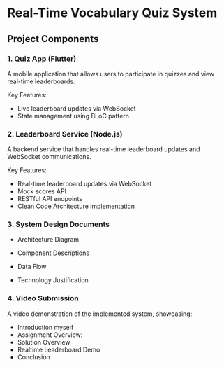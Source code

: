 # Real-Time Vocabulary Quiz System

## Project Components

### 1. Quiz App (Flutter)

A mobile application that allows users to participate in quizzes and view real-time leaderboards.

Key Features:

- Live leaderboard updates via WebSocket
- State management using BLoC pattern

### 2. Leaderboard Service (Node.js)

A backend service that handles real-time leaderboard updates and WebSocket communications.

Key Features:

- Real-time leaderboard updates via WebSocket
- Mock scores API
- RESTful API endpoints
- Clean Code Architecture implementation

### 3. System Design Documents

- Architecture Diagram

- Component Descriptions

- Data Flow

- Technology Justification

### 4. Video Submission

A video demonstration of the implemented system, showcasing:

- Introduction myself
- Assignment Overview:
- Solution Overview
- Realtime Leaderboard Demo
- Conclusion
